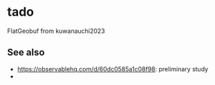 # tado
FlatGeobuf from kuwanauchi2023

## See also
- https://observablehq.com/d/60dc0585a1c08f98: preliminary study
- 
